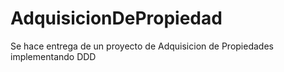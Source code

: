 # AdquisicionDePropiedad
Se hace entrega de un proyecto de Adquisicion de Propiedades implementando DDD
